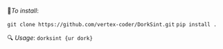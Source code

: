 🔻*To install*:

`git clone https://github.com/vertex-coder/DorkSint.git`
`pip install .`

🔍 *Usage*:
`dorksint {ur dork}`
